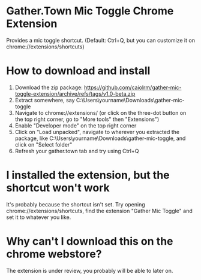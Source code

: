 # Gather.Town Mic Toggle Chrome Extension

Provides a mic toggle shortcut. (Default: Ctrl+Q, but you can customize it on chrome://extensions/shortcuts)

# How to download and install

1. Download the zip package:
https://github.com/caiolrm/gather-mic-toggle-extension/archive/refs/tags/v1.0-beta.zip
2. Extract somewhere, say C:\Users\yourname\Downloads\gather-mic-toggle
3. Navigate to chrome://extensions/ (or click on the three-dot button on the top right corner, go to "More tools" then "Extensions")
4. Enable "Developer mode" on the top right corner
5. Click on "Load unpacked", navigate to wherever you extracted the package, like C:\Users\yourname\Downloads\gather-mic-toggle, and click on "Select folder"
6. Refresh your gather.town tab and try using Ctrl+Q

# I installed the extension, but the shortcut won't work

It's probably because the shortcut isn't set. Try opening chrome://extensions/shortcuts, find the extension "Gather Mic Toggle" and set it to whatever you like.

# Why can't I download this on the chrome webstore?

The extension is under review, you probably will be able to later on.
